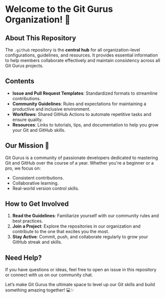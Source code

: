 # Welcome to the Git Gurus Organization! 🎉

## About This Repository  
The `.github` repository is the **central hub** for all organization-level configurations, guidelines, and resources. It provides essential information to help members collaborate effectively and maintain consistency across all Git Gurus projects.

## Contents  
- **Issue and Pull Request Templates**: Standardized formats to streamline contributions.  
- **Community Guidelines**: Rules and expectations for maintaining a productive and inclusive environment.  
- **Workflows**: Shared GitHub Actions to automate repetitive tasks and ensure quality.  
- **Resources**: Links to tutorials, tips, and documentation to help you grow your Git and GitHub skills.

## Our Mission 🚀  
Git Gurus is a community of passionate developers dedicated to mastering Git and GitHub over the course of a year. Whether you're a beginner or a pro, we focus on:  
- Consistent contributions.  
- Collaborative learning.  
- Real-world version control skills.

## How to Get Involved  
1. **Read the Guidelines**: Familiarize yourself with our community rules and best practices.  
2. **Join a Project**: Explore the repositories in our organization and contribute to the one that excites you the most.  
3. **Stay Active**: Commit, push, and collaborate regularly to grow your GitHub streak and skills.  

## Need Help?  
If you have questions or ideas, feel free to open an issue in this repository or connect with us on our community chat.  

Let’s make Git Gurus the ultimate space to level up our Git skills and build something amazing together! 💻✨  
